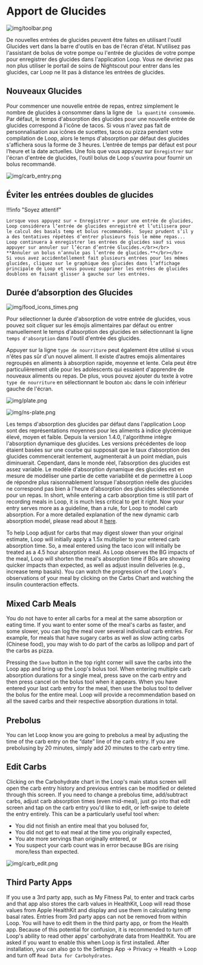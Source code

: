 # Apport de Glucides

![img/toolbar.png](img/toolbar.png)

De nouvelles entrées de glucides peuvent être faites en utilisant l'outil Glucides vert dans la barre d'outils en bas de l'écran d'état.  N'utilisez pas l'assistant de bolus de votre pompe ou l'entrée de glucides de votre pompe pour enregistrer des glucides dans l'application Loop.  Vous ne devriez pas non plus utiliser le portail de soins de Nightscout pour entrer dans les glucides, car Loop ne lit pas à distance les entrées de glucides.

## Nouveaux Glucides

Pour commencer une nouvelle entrée de repas, entrez simplement le nombre de glucides à consommer dans la ligne de ` la quantité consommée`.  Par défaut, le temps d'absorption des glucides pour une nouvelle entrée de glucides correspond à l'icône de tacos.  Si vous n'avez pas fait de personnalisation aux icônes de sucettes, tacos ou pizza pendant votre compilation de Loop, alors le temps d'absorption par défaut des glucides s'affichera sous la forme de 3 heures.  L’entrée de temps par défaut est pour l’heure et la date actuelles.  Une fois que vous appuyez sur `Enregistrer` sur l'écran d'entrée de glucides, l'outil bolus de Loop s'ouvrira pour fournir un bolus recommandé.

![img/carb_entry.png](img/carb_entry.png)

## Éviter les entrées doubles de glucides

!!!info "Soyez attentif"

    Lorsque vous appuyez sur « Enregistrer » pour une entrée de glucides, Loop considérera l’entrée de glucides enregistré et l’utilisera pour le calcul des basals temp et bolus recommandés.  Soyez prudent s’il y a des tentatives répétées d’entrer plusieurs fois le même repas... Loop continuera à enregistrer les entrées de glucides sauf si vous appuyer sur annuler sur l’écran d’entrée Glucides.</br></br>
    **Annuler un bolus n’annule pas l’entrée de glucides.**</br></br>
    Si vous avez accidentellement fait plusieurs entrées pour les mêmes glucides, cliquez sur le graphique des glucides dans l’affichage principale de Loop et vous pouvez supprimer les entrées de glucides doublons en faisant glisser à gauche sur les entrées.

## Durée d’absorption des Glucides

![img/food_icons_times.png](img/food_icons_times.png)

Pour sélectionner la durée d'absorption de votre entrée de glucides, vous pouvez soit cliquer sur les émojis alimentaires par défaut ou entrer manuellement le temps d'absorption des glucides en sélectionnant la ligne `temps d'absorption` dans l'outil d'entrée des glucides.

Appuyer sur la ligne `type de nourriture` peut également être utilisé si vous n'êtes pas sûr d'un nouvel aliment.  Il existe d’autres emojis alimentaires regroupés en aliments à absorption rapide, moyenne et lente.  Cela peut être particulièrement utile pour les adolescents qui essaient d'apprendre de nouveaux aliments ou repas.  De plus, vous pouvez ajouter du texte à votre `type de nourriture` en sélectionnant le bouton `abc` dans le coin inférieur gauche de l'écran.

![img/plate.png](img/plate.png)

![img/ns-plate.png](img/ns-plate.png)

Les temps d'absorption des glucides par défaut dans l'application Loop sont des représentations moyennes pour les aliments à indice glycémique élevé, moyen et faible.  Depuis la version 1.4.0, l'algorithme intègre l'absorption dynamique des glucides.  Les versions précédentes de loop étaient basées sur une courbe qui supposait que le taux d’absorption des glucides commencerait lentement, augmenterait à un point médian, puis diminuerait.  Cependant, dans le monde réel, l’absorption des glucides est assez variable.  Le modèle d'absorption dynamique des glucides est en mesure de modéliser une partie de cette variabilité et de permettre à Loop de répondre plus raisonnablement lorsque l'absorption réelle des glucides ne correspond pas bien à l'heure d'absorption des glucides sélectionnée pour un repas.  In short, while entering a carb absorption time is still part of recording meals in Loop, it is much less critical to get it right.  Now your entry serves more as a guideline, than a rule, for Loop to model carb absorption.  For a more detailed explanation of the new dynamic carb absorption model, please read about it [here](https://github.com/LoopKit/Loop/pull/507).

To help Loop adjust for carbs that may digest slower than your original estimate, Loop will initially apply a 1.5x multiplier to your entered carb absorption time.  So, a meal entered using the taco icon will initially be treated as a 4.5 hour absorption meal.  As Loop observes the BG impacts of the meal, Loop will shorten the meal's absorption time if BGs are showing quicker impacts than expected, as well as adjust insulin deliveries (e.g., increase temp basals).  You can watch the progression of the Loop's observations of your meal by clicking on the Carbs Chart and watching the insulin counteraction effects.

## Mixed Carb Meals

You do not have to enter all carbs for a meal at the same absorption or eating time.  If you want to enter some of the meal's carbs as faster, and some slower, you can log the meal over several individual carb entries.  For example, for meals that have sugary carbs as well as slow acting carbs (Chinese food), you may wish to do part of the carbs as lollipop and part of the carbs as pizza.

Pressing the `Save` button in the top right corner will save the carbs into the Loop app and bring up the Loop's bolus tool.  When entering multiple carb absorption durations for a single meal, press save on the carb entry and then press cancel on the bolus tool when it appears.  When you have entered your last carb entry for the meal, then use the bolus tool to deliver the bolus for the entire meal.  Loop will provide a recommendation based on all the saved carbs and their respective absorption durations in total.

## Prebolus

You can let Loop know you are going to prebolus a meal by adjusting the time of the carb entry on the “date” line of the carb entry.  If you are prebolusing by 20 minutes, simply add 20 minutes to the carb entry time.

## Edit Carbs

Clicking on the Carbohydrate chart in the Loop's main status screen will open the carb entry history and previous entries can be modified or deleted through this screen.  If you need to change a prebolus time, add/subtract carbs, adjust carb absorption times (even mid-meal), just go into that edit screen and tap on the carb entry you'd like to edit, or left-swipe to delete the entry entirely.  This can be a particularly useful tool when:

* You did not finish an entire meal that you bolused for,
* You did not get to eat meal at the time you originally expected,
* You ate more servings than originally entered, or
* You suspect your carb count was in error because BGs are rising more/less than expected.

![img/carb_edit.png](img/carb_edit.png)

## Third Party Apps

If you use a 3rd party app, such as My Fitness Pal, to enter and track carbs and that app also stores the carb values in HealthKit, Loop will read those values from Apple HealthKit and display and use them in calculating temp basal rates. Entries from 3rd party apps can not be removed from within Loop.  You will have to edit them in the third party app, or from the Health app. Because of this potential for confusion, it is recommended to turn off Loop's ability to read other apps' carbohydrate data from HealthKit. You are asked if you want to enable this when Loop is first installed. After installation, you can also go to the Settings App -> Privacy -> Health -> Loop and turn off `Read Data for Carbohydrates`.
